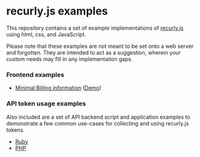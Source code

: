recurly.js examples
===================

This repository contains a set of example implementations of
[recurly.js][recurly-js] using html, css, and JavaScript.

Please note that these examples are not meant to be set onto a web server and
forgotten. They are intended to act as a suggestion, wherein your custom needs
may fill in any implementaiton gaps.

### Frontend examples
- [Minimal Billing information][example-minimal] ([Demo][demo-minimal])

### API token usage examples

Also included are a set of API backend script and application examples to
demonstrate a few common use-cases for collecting and using recurly.js tokens.

- [Ruby](api/ruby)
- [PHP](api/php)

[recurly-js]: https://github.com/recurly/recurly-js

[example-minimal]: examples/minimal
[demo-minimal]: http://docs.recurly.com/js/examples/minimal
